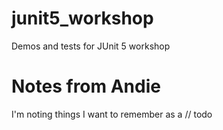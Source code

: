 # junit5_workshop
Demos and tests for JUnit 5 workshop

# Notes from Andie
I'm noting things I want to remember as a // todo
